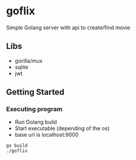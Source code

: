 # goflix

Simple Golang server with api to create/find movie

## Libs

 - gorilla/mux
 - sqlite
 - jwt

## Getting Started

### Executing program

* Run Golang build
* Start executable (depending of the os)
* base url is localhost:9000
```
go build
./goflix
```
